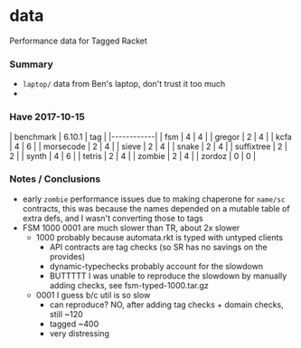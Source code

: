 data
===

Performance data for Tagged Racket

### Summary

- `laptop/` data from Ben's laptop, don't trust it too much
- 


### Have 2017-10-15

| benchmark  | 6.10.1 | tag |
|------------|
| fsm        |      4 |   4 |
| gregor     |      2 |   4 |
| kcfa       |      4 |   6 |
| morsecode  |      2 |   4 |
| sieve      |      2 |   4 |
| snake      |      2 |   4 |
| suffixtree |      2 |   2 |
| synth      |      4 |   6 |
| tetris     |      2 |   4 |
| zombie     |      2 |   4 |
| zordoz     |      0 |   0 |


### Notes / Conclusions

- early `zombie` performance issues due to making chaperone for `name/sc` contracts,
  this was because the names depended on a mutable table of extra defs,
  and I wasn't converting those to tags
- FSM 1000 0001 are much slower than TR, about 2x slower
  - 1000 probably because automata.rkt is typed with untyped clients
    - API contracts are tag checks (so SR has no savings on the provides)
    - dynamic-typechecks probably account for the slowdown
    - BUTTTTT I was unable to reproduce the slowdown by manually adding checks,
      see fsm-typed-1000.tar.gz
  - 0001 I guess b/c util is so slow
    - can reproduce? NO, after adding tag checks + domain checks, still ~120
    - tagged ~400
    - very distressing

